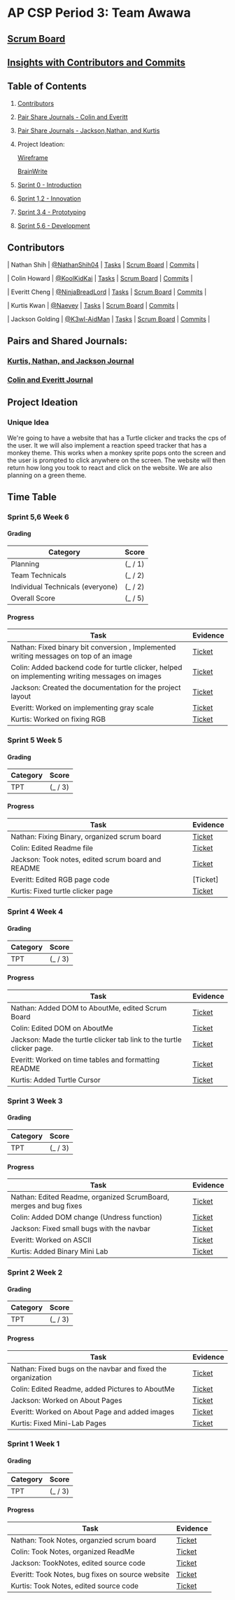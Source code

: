 # AP CSP Period 3: Team Awawa
## [Scrum Board](https://github.com/NathanShih04/GamerGroupRepository/projects/1)
## [Insights with Contributors and Commits](https://github.com/NathanShih04/GamerGroupRepository/graphs/contributors)
## Table of Contents
1. [Contributors](https://github.com/NathanShih04/GamerGroupRepository/graphs/contributors)
2. [Pair Share Journals - Colin and Everitt](https://docs.google.com/document/d/1Rr8JoBTGQw8G8-LmMO8OdL1zfk7UA8VAcu_HHLMCKZo/edit?usp=sharing)
3. [Pair Share Journals - Jackson,Nathan, and Kurtis](https://docs.google.com/document/d/12EApVGAT4plnJyENvVqkH8lRo8ONJ57qtWgcuG4pe5E/edit#)
4. Project Ideation:

      [Wireframe](https://docs.google.com/drawings/d/1mLX47ycMErdh59YrlnN0HBTh9hMyTQiEKBE57kt6F_Y/edit)
      
      [BrainWrite](https://docs.google.com/document/d/1tz7A3Lp6vaa3a2ihFki3gpXrv0AbuLO8AQ0fRD_HylU/edit?usp=sharing)
5. [Sprint 0 - Introduction](https://www.loom.com/share/18e1d69820c94d1c984c99982b04e734)
6. [Sprint 1,2 - Innovation](https://www.loom.com/share/18e1d69820c94d1c984c99982b04e734)
7. [Sprint 3,4 - Prototyping](https://www.loom.com/share/18e1d69820c94d1c984c99982b04e734)
8. [Sprint 5,6 - Development](https://www.loom.com/share/18e1d69820c94d1c984c99982b04e734)

## Contributors

| Nathan Shih | [@NathanShih04](https://github.com/NathanShih04) | [Tasks](https://github.com/NathanShih04/GamerGroupRepository/issues/assigned/NathanShih04) | [Scrum Board](https://github.com/NathanShih04/GamerGroupRepository/projects/1) | [Commits](https://github.com/NathanShih04/GamerGroupRepository/commits?author=NathanShih04) |

| Colin Howard | [@KoolKidKai](https://github.com/KoolKidKai) | [Tasks](https://github.com/NathanShih04/GamerGroupRepository/issues/assigned/KoolKidKai) | [Scrum Board](https://github.com/NathanShih04/GamerGroupRepository/projects/1) | [Commits](https://github.com/NathanShih04/GamerGroupRepository/commits?author=KoolKidKai) | 

| Everitt Cheng | [@NinjaBreadLord](https://github.com/NinjaBreadLord/) | [Tasks](https://github.com/NathanShih04/GamerGroupRepository/issues/assigned/NinjaBreadLord) | [Scrum Board](https://github.com/NathanShih04/GamerGroupRepository/projects/1) | [Commits](https://github.com/NathanShih04/GamerGroupRepository/commits?author=NinjaBreadLord) |

| Kurtis Kwan | [@Naevey](https://github.com/Naevey/) | [Tasks](https://github.com/NathanShih04/GamerGroupRepository/issues/assigned/Naevey) | [Scrum Board](https://github.com/NathanShih04/GamerGroupRepository/projects/1) | [Commits](https://github.com/NathanShih04/GamerGroupRepository/commits?author=Naevey) |

| Jackson Golding | [@K3wl-AidMan](https://github.com/K3wl-AidMan/) | [Tasks](https://github.com/NathanShih04/GamerGroupRepository/issues/assigned/K3wl-AidMan) | [Scrum Board](https://github.com/NathanShih04/GamerGroupRepository/projects/1) | [Commits](https://github.com/NathanShih04/GamerGroupRepository/commits?author=K3wl-AidMan) |

## Pairs and Shared Journals: 
### [Kurtis, Nathan, and Jackson Journal](https://docs.google.com/document/d/1pQnAcAqgome6MvBoRHEPl9Of3VakcVU7TxHEOudmDuM/edit)
### [Colin and Everitt Journal](https://docs.google.com/document/d/11-R-QNkYjmFrZjZqNOyDZi-k5s93mOe0XmhKV2xy-h4/edit#)

## Project Ideation
### Unique Idea
We're going to have a website that has a Turtle clicker and tracks the cps of the user. It we will also implement a reaction speed tracker that has a monkey theme. This works when a monkey sprite pops onto the screen and the user is prompted to click anywhere on the screen. The website will then return how long you took to react and click on the website. We are also planning on a green theme.

## Time Table 
### Sprint 5,6 Week 6   
#### Grading
| **Category** | **Score** |
| ------------- | ------------- |
| Planning | (_ / 1)  |
| Team Technicals | (_ / 2)  |
| Individual Technicals (everyone) | (_ / 2)  |
| Overall Score | (_ / 5)  |

#### Progress
| **Task** | **Evidence** |
| ------------- | ------------- |
| Nathan: Fixed binary bit conversion , Implemented writing messages on top of an image | [Ticket](https://github.com/NathanShih04/GamerGroupRepository/commit/b0c1ae88ae3188b6422109d2b80bfadfa6e2ce84)  |
| Colin: Added backend code for turtle clicker, helped on implementing writing messages on images | [Ticket](https://github.com/NathanShih04/GamerGroupRepository/commit/1d2a3e7eeb532caa3e948f6f5f74656e3e892968)  |
| Jackson: Created the documentation for the project layout | [Ticket](https://docs.google.com/document/d/1jUu7eA0CogtvqKEs1UnBghTznlCeWKLUjFv6wiF0dus/edit?usp=sharing)  |
| Everitt: Worked on implementing gray scale | [Ticket]()  |
| Kurtis: Worked on fixing RGB | [Ticket](https://github.com/NathanShih04/GamerGroupRepository/commit/8b31ee228f790040165850ad708775d786c5dfcc)  | 

### Sprint 5 Week 5   
#### Grading
| **Category** | **Score** |
| ------------- | ------------- |
| TPT | (_ / 3)  |

#### Progress
| **Task** | **Evidence** |
| ------------- | ------------- |
| Nathan: Fixing Binary, organized scrum board | [Ticket](https://github.com/NathanShih04/GamerGroupRepository/commit/003f86ba94db8feff88dd4cc5356d1b0dea0d5f3)  |
| Colin: Edited Readme file | [Ticket](https://github.com/NathanShih04/GamerGroupRepository/commit/f5ba8dba2e61636dc226e580b25b9cd0c59820db)  |
| Jackson: Took notes, edited scrum board and README | [Ticket](https://github.com/NathanShih04/GamerGroupRepository/commit/90cdc483f64ea8a1b0effc10be83ad737412b4dd)  |
| Everitt: Edited RGB page code | [Ticket]  |
| Kurtis: Fixed turtle clicker page | [Ticket](https://github.com/NathanShih04/GamerGroupRepository/commit/5b2bef9cc96a2cae04213b94bf4d1764ab5f1c42)  |

### Sprint 4 Week 4   
#### Grading
| **Category** | **Score** |
| ------------- | ------------- |
| TPT | (_ / 3)  |

#### Progress
| **Task** | **Evidence** |
| ------------- | ------------- |
| Nathan: Added DOM to AboutMe, edited Scrum Board | [Ticket](https://github.com/NathanShih04/GamerGroupRepository/commit/da09db94de45d2c26679475ef5cb7d8b10a4b06a)  |
| Colin: Edited DOM on AboutMe | [Ticket](https://github.com/NathanShih04/GamerGroupRepository/commit/3d0761aa9ab60855c9cc978e83a942fc7f6bc986) |
| Jackson: Made the turtle clicker tab link to the turtle clicker page. | [Ticket](https://github.com/NathanShih04/GamerGroupRepository/commit/030e71c43cdcb6f0b2164c92abcb83bfbca2162c)  |
| Everitt: Worked on time tables and formatting README| [Ticket](https://github.com/NathanShih04/GamerGroupRepository/commit/f6efca07d7484fb132e6aad1f374c73839551015)  |
| Kurtis: Added Turtle Cursor| [Ticket](https://github.com/NathanShih04/GamerGroupRepository/commit/27b6244a275d1fb766c63daa6bc478b456557657)  |

### Sprint 3 Week 3   
#### Grading
| **Category** | **Score** |
| ------------- | ------------- |
| TPT | (_ / 3)  |

#### Progress
| **Task** | **Evidence** |
| ------------- | ------------- |
| Nathan: Edited Readme, organized ScrumBoard, merges and bug fixes | [Ticket](https://github.com/NathanShih04/GamerGroupRepository/commit/47f7d3168a5780e0578acc0ac13fe71b9ad5b1ae)  |
| Colin: Added DOM change (Undress function) | [Ticket](https://github.com/NathanShih04/GamerGroupRepository/commit/5818ef94f8fb2ee099e05ca0fe4137dac5dd45bf)  |
| Jackson: Fixed small bugs with the navbar | [Ticket](https://github.com/NathanShih04/GamerGroupRepository/commit/99d9e23b87882465622804bf24482bed9493351f)  |
| Everitt:  Worked on ASCII| [Ticket](https://github.com/NathanShih04/GamerGroupRepository/commit/2fc33207f9d5042af7aadeeb6447bb07619b753c)  |
| Kurtis: Added Binary Mini Lab| [Ticket](https://github.com/NathanShih04/GamerGroupRepository/commit/64d7f499639ef083e816b3765e4c86261bef30e0)  |

### Sprint 2 Week 2   
#### Grading
| **Category** | **Score** |
| ------------- | ------------- |
| TPT | (_ / 3)  |

#### Progress
| **Task** | **Evidence** |
| ------------- | ------------- |
| Nathan: Fixed bugs on the navbar and fixed the organization| [Ticket](https://github.com/NathanShih04/GamerGroupRepository/commit/aa6ee820447d58d3dcad2e42a69b8af17ebffdbf)  |
| Colin: Edited Readme, added Pictures to AboutMe | [Ticket](https://github.com/NathanShih04/GamerGroupRepository/commit/e68f8852ca1b10f9d6aeb7d3c1010ed1e4921c45)  |
| Jackson: Worked on About Pages | [Ticket](https://github.com/NathanShih04/GamerGroupRepository/commit/0bd57bf145d8f68286ce1ae567d81b387669b49f)  |
| Everitt: Worked on About Page and added images| [Ticket](https://github.com/NathanShih04/GamerGroupRepository/commit/942503b28eb24700a0a3d785d180ce371875e66b)  |
| Kurtis: Fixed Mini-Lab Pages| [Ticket](https://github.com/NathanShih04/GamerGroupRepository/commit/f7d11eb2faa22e68676f1fde77e4f3d612bc4893)  |

### Sprint 1 Week 1   
#### Grading
| **Category** | **Score** |
| ------------- | ------------- |
| TPT | (_ / 3)  |

#### Progress
| **Task** | **Evidence** |
| ------------- | ------------- |
| Nathan: Took Notes, organzied scrum board| [Ticket](https://docs.google.com/document/d/1pQnAcAqgome6MvBoRHEPl9Of3VakcVU7TxHEOudmDuM/edit?usp=sharing)  |
| Colin: Took Notes, organized ReadMe| [Ticket](https://docs.google.com/document/d/1Rr8JoBTGQw8G8-LmMO8OdL1zfk7UA8VAcu_HHLMCKZo/edit?usp=sharing)  |
| Jackson: TookNotes, edited source code | [Ticket](https://docs.google.com/document/d/1pQnAcAqgome6MvBoRHEPl9Of3VakcVU7TxHEOudmDuM/edit?usp=sharing)  |
| Everitt: Took Notes, bug fixes on source website | [Ticket](https://docs.google.com/document/d/1Rr8JoBTGQw8G8-LmMO8OdL1zfk7UA8VAcu_HHLMCKZo/edit?usp=sharing)  |
| Kurtis: Took Notes, edited source code | [Ticket](https://docs.google.com/document/d/1pQnAcAqgome6MvBoRHEPl9Of3VakcVU7TxHEOudmDuM/edit?usp=sharing)  |
